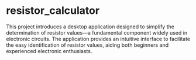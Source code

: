 # resistor_calculator
 This project introduces a desktop application designed to simplify the determination of resistor values—a fundamental component widely used in electronic circuits. The application provides an intuitive interface to facilitate the easy identification of resistor values, aiding both beginners and experienced electronic enthusiasts.
